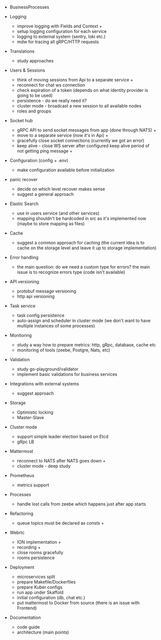 - BusinessProcesses

- Logging
    - improve logging with Fields and Context + 
    - setup logging configuration for each service
    - logging to external system (sentry, loki etc.)
    - mdw for tracing all gRPC/HTTP requests

- Translations
    - study approaches

- Users & Sessions
    - think of moving sessions from Api to a separate service + 
    - reconnect for chat ws connection 
    - check expiration of a token (depends on what identity provider is going to be used)
    - persistence - do we really need it?
    - cluster mode - broadcast a new session to all available nodes
    - roles and groups

- Socket hub 
    - gRPC API to send socket messages from app (done through NATS) + 
    - move to a separate service (now it's in Api) +
    - gracefully close socket connections (currently we got an error)
    - keep alive - close WS server after configured keep alive period of not getting ping message +

- Configuration (config + .env) 
    - make configuration available before initialization

- panic recover
    - decide on which level recover makes sense
    - suggest a general approach

- Elastic Search
    - use in users service (and other services)
    - mapping shouldn't be hardcoded in src as it's implemented now (maybe to store mapping as files)

- Cache
    - suggest a common approach for caching (the current idea is to cache on the storage level and leave it up to storage implementation) 

- Error handling
    - the main question: do we need a custom type for errors? the main issue is to recognize errors type (code isn't available)
    
- API versioning
    - protobuf message versioning
    - http api versioning

- Task service
    - task config persistence
    - auto-assign and scheduler in cluster mode (we don't want to have multiple instances of some processes)

- Monitoring
    - study a way how to prepare metrics: http, gRpc, database, cache etc
    - monitoring of tools (zeebe, Postgre, Nats, etc)

- Validation 
    - study go-playground/validator
    - implement basic validations for business services
    
- Integrations with external systems
    - suggest approach
    
- Storage
    - Optimistic locking
    - Master-Slave 
    
- Cluster mode 
    - support simple leader election based on Etcd
    - gRpc LB
    
- Mattermost
    - reconnect to NATS after NATS goes down +
    - cluster mode - deep study 
    
- Prometheus
    - metrics support
    
- Processes
    - handle lost calls from zeebe which happens just after app starts

- Refactoring
    - queue topics must be declared as consts + 
    
- Webrtc
    - ION implementation +
    - recording + 
    - close rooms gracefully
    - rooms persistence

- Deployment
    - microservices split
    - prepare Makefile/Dockerfiles
    - prepare Kuber configs
    - run app under Skaffold
    - initial configuration (db, chat etc.)
    - put mattermost to Docker from source (there is an issue with Frontend)
     
- Documentation
    - code guide
    - architecture (main points)